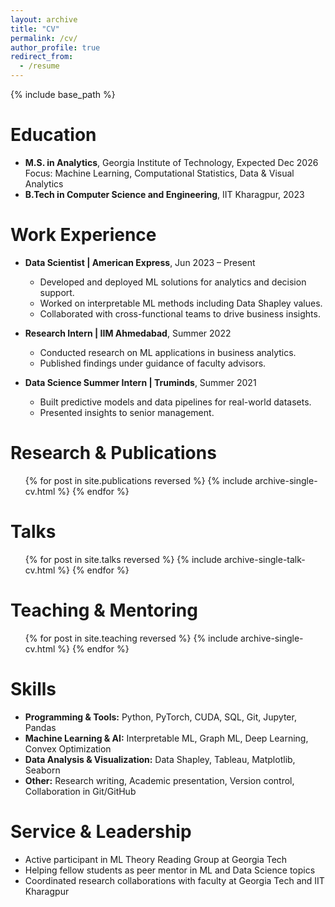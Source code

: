 ```yaml
---
layout: archive
title: "CV"
permalink: /cv/
author_profile: true
redirect_from:
  - /resume
---
```


{% include base_path %}

Education
======
* **M.S. in Analytics**, Georgia Institute of Technology, Expected Dec 2026  
  Focus: Machine Learning, Computational Statistics, Data & Visual Analytics
* **B.Tech in Computer Science and Engineering**, IIT Kharagpur, 2023

Work Experience
======
* **Data Scientist | American Express**, Jun 2023 – Present  
  * Developed and deployed ML solutions for analytics and decision support.  
  * Worked on interpretable ML methods including Data Shapley values.  
  * Collaborated with cross-functional teams to drive business insights.

* **Research Intern | IIM Ahmedabad**, Summer 2022  
  * Conducted research on ML applications in business analytics.  
  * Published findings under guidance of faculty advisors.

* **Data Science Summer Intern | Truminds**, Summer 2021  
  * Built predictive models and data pipelines for real-world datasets.  
  * Presented insights to senior management.

Research & Publications
======
  <ul>{% for post in site.publications reversed %}
    {% include archive-single-cv.html %}
  {% endfor %}</ul>

Talks
======
  <ul>{% for post in site.talks reversed %}
    {% include archive-single-talk-cv.html  %}
  {% endfor %}</ul>

Teaching & Mentoring
======
  <ul>{% for post in site.teaching reversed %}
    {% include archive-single-cv.html %}
  {% endfor %}</ul>

Skills
======
* **Programming & Tools:** Python, PyTorch, CUDA, SQL, Git, Jupyter, Pandas  
* **Machine Learning & AI:** Interpretable ML, Graph ML, Deep Learning, Convex Optimization  
* **Data Analysis & Visualization:** Data Shapley, Tableau, Matplotlib, Seaborn  
* **Other:** Research writing, Academic presentation, Version control, Collaboration in Git/GitHub

Service & Leadership
======
* Active participant in ML Theory Reading Group at Georgia Tech  
* Helping fellow students as peer mentor in ML and Data Science topics  
* Coordinated research collaborations with faculty at Georgia Tech and IIT Kharagpur
